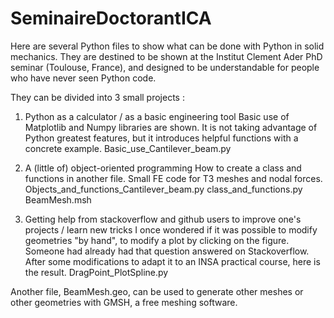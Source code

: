 # SeminaireDoctorantICA

Here are several Python files to show what can be done with Python in solid mechanics. They are destined to be shown at the Institut Clement Ader PhD seminar (Toulouse, France), and designed to be understandable for people who have never seen Python code.

They can be divided into 3 small projects :

1) Python as a calculator / as a basic engineering tool
Basic use of Matplotlib and Numpy libraries are shown. It is not taking advantage of Python greatest features, but it introduces helpful functions with a concrete example.
Basic_use_Cantilever_beam.py

2) A (little of) object-oriented programming
How to create a class and functions in another file. Small FE code for T3 meshes and nodal forces.
Objects_and_functions_Cantilever_beam.py
class_and_functions.py
BeamMesh.msh

3) Getting help from stackoverflow and github users to improve one's projects / learn new tricks
I once wondered if it was possible to modify geometries "by hand", to modify a plot by clicking on the figure. Someone had already had that question answered on Stackoverflow. After some modifications to adapt it to an INSA practical course, here is the result.
DragPoint_PlotSpline.py

Another file, BeamMesh.geo, can be used to generate other meshes or other geometries with GMSH, a free meshing software.




